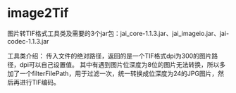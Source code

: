 # image2Tif
图片转TIF格式工具类及需要的3个jar包：jai_core-1.1.3.jar、jai_imageio.jar、jai-codec-1.1.3.jar

工具类介绍：
传入文件的绝对路径，返回的是一个TIF格式dpi为300的图片路径，dpi可以自己设置值。
其中有遇到图片位深度为8位的图片无法转换，所以多加了一个filterFilePath，用于过滤一次，统一转换成位深度为24的JPG图片，然后再进行TIF编码。
